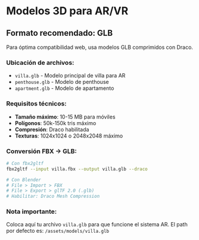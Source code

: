 # Modelos 3D para AR/VR

## Formato recomendado: GLB

Para óptima compatibilidad web, usa modelos GLB comprimidos con Draco.

### Ubicación de archivos:
- `villa.glb` - Modelo principal de villa para AR
- `penthouse.glb` - Modelo de penthouse
- `apartment.glb` - Modelo de apartamento

### Requisitos técnicos:
- **Tamaño máximo**: 10-15 MB para móviles
- **Polígonos**: 50k-150k tris máximo
- **Compresión**: Draco habilitada
- **Texturas**: 1024x1024 o 2048x2048 máximo

### Conversión FBX → GLB:
```bash
# Con fbx2gltf
fbx2gltf --input villa.fbx --output villa.glb --draco

# Con Blender
# File > Import > FBX
# File > Export > glTF 2.0 (.glb)
# Habilitar: Draco Mesh Compression
```

### Nota importante:
Coloca aquí tu archivo `villa.glb` para que funcione el sistema AR.
El path por defecto es: `/assets/models/villa.glb`
